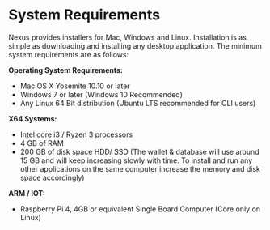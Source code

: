 # System Requirements

Nexus provides installers for Mac, Windows and Linux. Installation is as simple as downloading and installing any desktop application. The minimum system requirements are as follows:

**Operating System Requirements:**

* Mac OS X Yosemite 10.10 or later
* Windows 7 or later (Windows 10 Recommended)
* Any Linux 64 Bit distribution (Ubuntu LTS recommended for CLI users)

**X64 Systems:**

* Intel core i3 / Ryzen 3 processors
* 4 GB of RAM
* 200 GB of disk space HDD/ SSD (The wallet & database will use around 15 GB and will keep increasing slowly with time. To install and run any other applications on the same computer increase the memory and disk space accordingly)

**ARM / IOT:**

* Raspberry Pi 4, 4GB or equivalent Single Board Computer (Core only on Linux)
